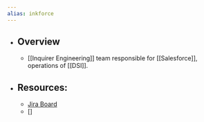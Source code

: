 ```yaml
---
alias: inkforce
---
```


- ## Overview
	- [[Inquirer Engineering]] team responsible for [[Salesforce]], operations of [[DSI]].
- ## Resources:
	- [Jira Board](https://inquirer.atlassian.net/jira/software/c/projects/SFUAT/boards/119)
	- []